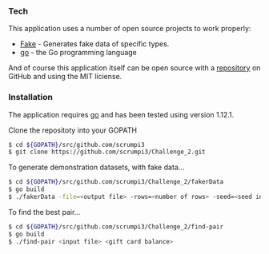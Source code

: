 ### Tech

This application uses a number of open source projects to work properly:

* [Fake] - Generates fake data of specific types.
* [go] - the Go programming language

And of course this application itself can be open source with a [repository][ch_2] on GitHub and using the MIT liciense.

### Installation

The application requires [go] and has been tested using version 1.12.1.

Clone the repositoty into your GOPATH
```sh
$ cd ${GOPATH}/src/github.com/scrumpi3
$ git clone https://github.com/scrumpi3/Challenge_2.git
```

To generate demonstration datasets, with fake data...
```sh
$ cd ${GOPATH}/src/github.com/scrumpi3/Challenge_2/fakerData
$ go build
$ ./fakerData -file=<output file> -rows=<number of rows> -seed=<seed integer>
```

To find the best pair...
```sh
$ cd ${GOPATH}/src/github.com/scrumpi3/Challenge_2/find-pair
$ go build
$ ./find-pair <input file> <gift card balance>
```


[generator]: <https://github.com/scrumpi3/Challenge_2/tree/master/fakerData>
[implementation]: <https://github.com/scrumpi3/Challenge_2/tree/master/find-pair>
[test]: <https://github.com/scrumpi3/Challenge_2/tree/master/test>
[ch_2]: <https://github.com/scrumpi3/Challenge_2>
[fake]: <https://github.com/icrowley/fake>
[MIT_lic]: <https://opensource.org/licenses/MIT>
[go]: <https://golang.org>
[markdown-it]: <https://github.com/markdown-it/markdown-it>

